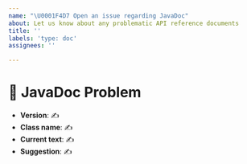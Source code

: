 ```yaml
---
name: "\U0001F4D7 Open an issue regarding JavaDoc"
about: Let us know about any problematic API reference documents
title: ''
labels: 'type: doc'
assignees: ''

---
```


# 📗 JavaDoc Problem

<!--

Thank you for wanting to make this project better!

This template is for issues with the API
reference documentation.

For problems with this project beyond the API
reference documentation, please open an issue
using the issue tracker for our site repository.

-------

The “✍️” are placeholders signifying requests for
input. Replace them with your responses.

If you are unsure of something, do your best.

-->

- **Version**: ✍️
- **Class name**: ✍️
- **Current text**: ✍️
- **Suggestion**: ✍️

